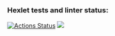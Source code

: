 ### Hexlet tests and linter status:
[![Actions Status](https://github.com/PaulVeir/frontend-project-46/actions/workflows/hexlet-check.yml/badge.svg)](https://github.com/PaulVeir/frontend-project-46/actions)
<a href="https://codeclimate.com/github/PaulVeir/frontend-project-46/maintainability"><img src="https://api.codeclimate.com/v1/badges/c721ef6bfb8127cf88cd/maintainability" /></a>